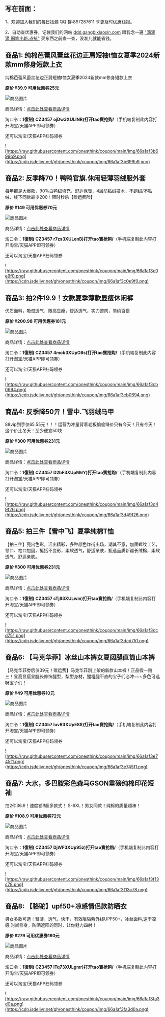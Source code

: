 ## 写在前面：

1、欢迎加入我们的每日捡漏 QQ 群:897287611 享更及时优惠线报。

2、自助查优惠券，记住我们的网站 [ddd.gangbixiaoxin.com](https://ddd.gangbixiaoxin.com) 跟我念一遍 ["滴滴滴.钢笔小新.点抗"](https://ddd.gangbixiaoxin.com) 买东西之前查一查，没准儿就能省钱。

## 商品1: 纯棉芭蕾风蕾丝花边正肩短袖t恤女夏季2024新款mm修身短款上衣

纯棉芭蕾风蕾丝花边正肩短袖t恤女夏季2024新款mm修身短款上衣

**原价 ¥39.9 可用优惠券25元**

![商品图片](https://img.alicdn.com/bao/uploaded/i2/4094804463/O1CN01Nx2TAW1iq6b2coEC7_!!4094804463.png)

商品详情：[点击此处查看商品详情](https://s.click.taobao.com/t?e=m%3D2%26s%3DUdmunUh6ZiZw4vFB6t2Z2ueEDrYVVa64XoO8tOebS%2BdRAdhuF14FMe9YQsOb5oWQ1aH1Hk3GeOjWbLW7uhxyboGvCrJWHk1%2FTyVl44vrPmd3miNKHWpinpVm%2FOAUUFw71qrpxiwMoCNxc1AtbZGVS1HTc3T2GpUfgEH0jsMrcC0LZMqoQW%2BfuKGzo1lVxIioFAPhR%2B1Yy9Q%2BEzHJBZwoJ5TM%2B1rRpmTMQRcME0%2FLsQloN5E%2FpBnMPJVKTPLZDgZDlbRMz6GTKAYZjQKfJ2UQf03O4wtQ3K90XXhKrcBJdMyBw2ZL0g3uTjyNSk90bpIGX0%2B3obhRTo5xKmPmpIKZsA%3D%3D&amp;union_lens=lensId:TAPI@1721872176@212abcc5_1394_190e7945470_ddcd@01)

淘口令：**1復制( CZ3457 ojDw3XULINR)打开tao寳抢购/**（手机端复制此内容打开淘宝/天猫APP即可领券）</p>

还可以淘宝/天猫APP扫码领券

![https://raw.githubusercontent.com/onesthink/coupon/main/img/66a1af3b699b9.png](https://cdn.jsdelivr.net/gh/onesthink/coupon/img/66a1af3b699b9.png)

## 商品2: 反季降70！鸭鸭官旗.休闲轻薄羽绒服外套

每年都是大爆款，90%白鸭绒填充，舒适保暖，4层防钻绒技术，不跑绒/不钻绒，线下同款最少200！限时秒杀【赠运费险】

**原价 ¥149 可用优惠券70元**

![商品图片](https://img.alicdn.com/imgextra/i3/13616081/O1CN01E274h41un95gAbHnd_!!13616081.jpg)

商品详情：[点击此处查看商品详情](https://s.click.taobao.com/t?e=m%3D2%26s%3DL2zOuL7QXfZw4vFB6t2Z2ueEDrYVVa64yK8Cckff7TVRAdhuF14FMe9YQsOb5oWQlovu%2FCElQOvWbLW7uhxyboGvCrJWHk1%2FTyVl44vrPmd3miNKHWpinpVm%2FOAUUFw71qrpxiwMoCNxc1AtbZGVS9KT%2FSLjFAVuvc4vHIasoseMHuv7RoNv0Q0jFsbsQ7KWIRW9z8lb2pfMweRRTgJmW4afrV1OtyxE9%2FJO9FSY41AklP66EqwQZD1hva%2FXPUmElbRMz6GTKAYZjQKfJ2UQf03O4wtQ3K90XH5t%2B8W%2BDyUMm%2FjyscJzr6RyntL%2BcfxeX0%2B3obhRTo5xKmPmpIKZsA%3D%3D&amp;union_lens=lensId:TAPI@1721872177@21083abc_133c_190e7945acd_2fed@01)

淘口令：**1復制( CZ3457 r7zs3XULenB)打开tao寳抢购/**（手机端复制此内容打开淘宝/天猫APP即可领券）</p>

还可以淘宝/天猫APP扫码领券

![https://raw.githubusercontent.com/onesthink/coupon/main/img/66a1af3c0e9f0.png](https://cdn.jsdelivr.net/gh/onesthink/coupon/img/66a1af3c0e9f0.png)

## 商品3: 拍2件19.9！女款夏季薄款显瘦休闲裤

优质面料，吸湿透气，限高显瘦，舒适透气，实力遮肉，简约百搭

**原价 ¥200.98 可用优惠券181元**

![商品图片](https://img.alicdn.com/i1/2141937405/O1CN01mgxVx624ZXphnMjW1_!!2141937405.jpg)

商品详情：[点击此处查看商品详情](https://s.click.taobao.com/t?e=m%3D2%26s%3Du%2BSskjIf9zBw4vFB6t2Z2ueEDrYVVa64XoO8tOebS%2BdRAdhuF14FMe9YQsOb5oWQ79%2FTFaMDK6TWbLW7uhxyboGvCrJWHk1%2FTyVl44vrPmd3miNKHWpinpVm%2FOAUUFw71qrpxiwMoCNxc1AtbZGVSzR8pUfyosvp5plgfCI%2BVFQLZMqoQW%2BfuKGzo1lVxIiojbiQida8hHbOXWQYCiYj0MytuwJ0kH19%2F8HHf8eeeA1S3nNflYq7sTz4EUu3KfvEuIaS1HwvR8k4%2BfirBrx7mM7AMx9cWAx%2BEiM%2FlSG%2FbZTtK4gFimSDs7%2FhQ%2BaCW%2Bc1U1NVKZy3ECfGDF1NzTQoPw%3D%3D&amp;union_lens=lensId:TAPI@1721872179@2132b868_1362_190e7946059_59e9@01)

淘口令：**1復制( CZ3457 4mob3XUpO8s)打开tao寳抢购/**（手机端复制此内容打开淘宝/天猫APP即可领券）</p>

还可以淘宝/天猫APP扫码领券

![https://raw.githubusercontent.com/onesthink/coupon/main/img/66a1af3cb0694.png](https://cdn.jsdelivr.net/gh/onesthink/coupon/img/66a1af3cb0694.png)

## 商品4: 反季降50亓！雪中.飞羽绒马甲

88vip到手仅65.55元！！！运营为冲量背着老板偷偷降价只有今天！只有今天！这个价比冬天！至少便宜50块

**原价 ¥300 可用优惠券231元**

![商品图片](https://img.alicdn.com/bao/uploaded/i1/407916093/O1CN01DxKqbI1usdvwx0eNq_!!0-item_pic.jpg)

商品详情：[点击此处查看商品详情](https://s.click.taobao.com/t?e=m%3D2%26s%3DXO9PMO84zDlw4vFB6t2Z2ueEDrYVVa64yK8Cckff7TVRAdhuF14FMfGUhvncOm1YJ1gyddu7kN%2FWbLW7uhxyboGvCrJWHk1%2FTyVl44vrPmd3miNKHWpinpVm%2FOAUUFw71qrpxiwMoCNxc1AtbZGVSykcJ4d3L46fCmgOdSEo19KMHuv7RoNv0Q0jFsbsQ7KWfZCL%2B9%2BIZs%2BzPy8xEYCGUZ62%2FV9CHKXuUeBs708H3MjqLLE8NCmyZsexKaKSwPvtlbRMz6GTKAYZjQKfJ2UQf03O4wtQ3K90k8IJaq3v7HLPxCkPVbEag1ZqXzbCyRbFX0%2B3obhRTo5xKmPmpIKZsA%3D%3D&amp;union_lens=lensId:TAPI@1721872180@213f13ee_1378_190e79465cd_b3a5@01)

淘口令：**1復制( CZ3457 D2bF3XUpM6Y)打开tao寳抢购/**（手机端复制此内容打开淘宝/天猫APP即可领券）</p>

还可以淘宝/天猫APP扫码领券

![https://raw.githubusercontent.com/onesthink/coupon/main/img/66a1af3d49f26.png](https://cdn.jsdelivr.net/gh/onesthink/coupon/img/66a1af3d49f26.png)

## 商品5: 拍三件【雪中飞】夏季纯棉T恤

【拍三件】亮出色彩，活出精彩，多种颜色炸街出场，潮其不意，加固螺纹工艺，领口、袖口加固，挺括不变形，柔软透气，舒适亲肤，甄选品质新疆长绒棉，柔软透气，舒适亲肤。

**原价 ¥300 可用优惠券231元**

![商品图片](https://img.alicdn.com/bao/uploaded/i4/407916093/O1CN01uWhem71useBIkNssf_!!0-item_pic.jpg)

商品详情：[点击此处查看商品详情](https://s.click.taobao.com/t?e=m%3D2%26s%3Di5Qmm6j24MJw4vFB6t2Z2ueEDrYVVa64yK8Cckff7TVRAdhuF14FMfGUhvncOm1Y8sviUM61dt3WbLW7uhxyboGvCrJWHk1%2FTyVl44vrPmd3miNKHWpinpVm%2FOAUUFw71qrpxiwMoCNxc1AtbZGVSykcJ4d3L46fCmgOdSEo19KMHuv7RoNv0Q0jFsbsQ7KWLTo9LtatOgGpb1%2ByapX5VR5HCGCPIZJhSnAKplyMBRmFZ82Y3X25Ir0QvqHkxRLulbRMz6GTKAYZjQKfJ2UQf03O4wtQ3K90XXhKrcBJdMzEuCup0hbANNMCl%2BSZ2oTGX0%2B3obhRTo5xKmPmpIKZsA%3D%3D&amp;union_lens=lensId:TAPI@1721872182@21671028_1355_190e7946ba8_d996@01)

淘口令：**1復制( CZ3457 cTj83XULwin)打开tao寳抢购/**（手机端复制此内容打开淘宝/天猫APP即可领券）</p>

还可以淘宝/天猫APP扫码领券

![https://raw.githubusercontent.com/onesthink/coupon/main/img/66a1af3dcd751.png](https://cdn.jsdelivr.net/gh/onesthink/coupon/img/66a1af3dcd751.png)

## 商品6: 【马克华菲】冰丝山本裤女夏阔腿直筒山本裤

【马克华菲劵后仅39元！赠运费】马克华菲刚上架的新款山本裤！正品假一赔三！显高显瘦显腿长修饰腿型，梨型身材，腿粗腿不直的宝子们必冲~~~多色可选呀宝子们！

**原价 ¥49 可用优惠券10元**

![商品图片](https://img.alicdn.com/imgextra/i1/1603390999/O1CN01AP4G091JFadaxn2xZ_!!1603390999.jpg)

商品详情：[点击此处查看商品详情](https://s.click.taobao.com/t?e=m%3D2%26s%3DvhZq00iIHzRw4vFB6t2Z2ueEDrYVVa64XoO8tOebS%2BdRAdhuF14FMfGUhvncOm1Yt4hWD5k2kjPWbLW7uhxyboGvCrJWHk1%2FTyVl44vrPmd3miNKHWpinpVm%2FOAUUFw71qrpxiwMoCNxc1AtbZGVSy2fw%2BFAva7bmSa8VnQhcnkLZMqoQW%2BfuKGzo1lVxIiocVvgrCYCzCBb1uvonrdlX8dQRifZOVX%2FXAzoNRJdvjTvRuMaAj7of9rxG8D1thHYUBbsD9R7nts4%2BfirBrx7mM7AMx9cWAx%2BEiM%2FlSG%2FbZTvtmGCf2z4o8HnLcVCTodvU1NVKZy3ECfGDF1NzTQoPw%3D%3D&amp;union_lens=lensId:TAPI@1721872183@21508c4e_139c_190e79471c3_94e4@01)

淘口令：**1復制( CZ3457 luvR3XUpE8S)打开tao寳抢购/**（手机端复制此内容打开淘宝/天猫APP即可领券）</p>

还可以淘宝/天猫APP扫码领券

![https://raw.githubusercontent.com/onesthink/coupon/main/img/66a1af3e745f1.png](https://cdn.jsdelivr.net/gh/onesthink/coupon/img/66a1af3e745f1.png)

## 商品7: 大水，多巴胺彩色森马GSON重磅纯棉印花短袖

拍2件36.9！速度锁!!超多款式！
S-6XL！男女同款！纯棉的质量超棒！

**原价 ¥108.9 可用优惠券72元**

![商品图片](https://img.alicdn.com/i3/3357549645/O1CN01RoECVE2L7T1o7J5yJ_!!3357549645.jpg)

商品详情：[点击此处查看商品详情](https://s.click.taobao.com/t?e=m%3D2%26s%3DpIPtnZXXWn1w4vFB6t2Z2ueEDrYVVa64XoO8tOebS%2BdRAdhuF14FMfGUhvncOm1Y5x%2BIUlGKNpXWbLW7uhxyboGvCrJWHk1%2FTyVl44vrPmd3miNKHWpinpVm%2FOAUUFw71qrpxiwMoCNxc1AtbZGVS5rHbFi7jj19g0RsJgeNNkMLZMqoQW%2BfuKGzo1lVxIiorQJzj6CoWMF%2BVW45cB6lO5rCmxGdECPIFK2LKfGS%2B%2FMRH0F6swQyUms3zUCqamQa94LZXECDVgA4%2BfirBrx7mM7AMx9cWAx%2BEiM%2FlSG%2FbZRup%2Bl0lDXpEsM4TTVgbc7uU1NVKZy3ECfGDF1NzTQoPw%3D%3D&amp;union_lens=lensId:TAPI@1721872185@212c5cbd_1389_190e794786b_58cf@01)

淘口令：**1復制( CZ3457 DjWF3XUp95z)打开tao寳抢购/**（手机端复制此内容打开淘宝/天猫APP即可领券）</p>

还可以淘宝/天猫APP扫码领券

![https://raw.githubusercontent.com/onesthink/coupon/main/img/66a1af3f13c78.png](https://cdn.jsdelivr.net/gh/onesthink/coupon/img/66a1af3f13c78.png)

## 商品8: 【骆驼】upf50+凉感情侣款防晒衣

男女多款可选！轻薄，透气，快干，有效阻隔紫外线UPF50+，冰丝面料,速干凉感,时尚修身，防晒遮阳的同时，让你魅力四射！

**原价 ¥279 可用优惠券180元**

![商品图片](https://img.alicdn.com/i3/648476316/O1CN01ocbam71wWmNTbn8Ml_!!648476316.jpg)

商品详情：[点击此处查看商品详情](https://s.click.taobao.com/t?e=m%3D2%26s%3DqRMQfn4u5FFw4vFB6t2Z2ueEDrYVVa64yK8Cckff7TVRAdhuF14FMfGUhvncOm1Ylovu%2FCElQOvWbLW7uhxyboGvCrJWHk1%2FTyVl44vrPmd3miNKHWpinpVm%2FOAUUFw71qrpxiwMoCNxc1AtbZGVS2ljeLzzZiQy6a3aIqT388KMHuv7RoNv0Q0jFsbsQ7KWrytnz5Fv0pPAMrPPeatHVmSRMb2KaOpGzyb8AvbjkGm9i7jiwSjYtWQxv6Cx%2Fro5lbRMz6GTKAYZjQKfJ2UQf03O4wtQ3K90XXhKrcBJdMwOOXTpVjQ8vvC9jsLJsY%2BtX0%2B3obhRTo5xKmPmpIKZsA%3D%3D&amp;union_lens=lensId:TAPI@1721872187@2150931d_2177_190e7947ea3_5aec@01)

淘口令：**1復制( CZ3457 lTq73XULgmr)打开tao寳抢购/**（手机端复制此内容打开淘宝/天猫APP即可领券）</p>

还可以淘宝/天猫APP扫码领券

![https://raw.githubusercontent.com/onesthink/coupon/main/img/66a1af3fa3d0a.png](https://cdn.jsdelivr.net/gh/onesthink/coupon/img/66a1af3fa3d0a.png)

